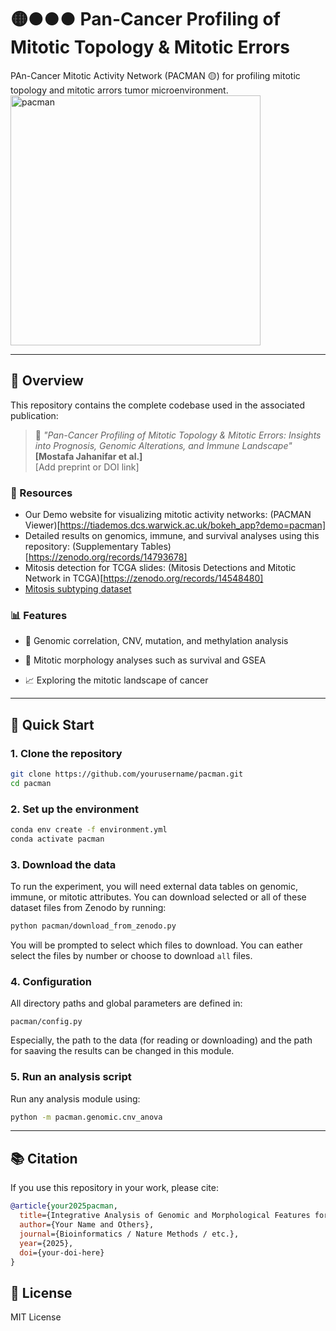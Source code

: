 # 🟡●●● Pan-Cancer Profiling of Mitotic Topology & Mitotic Errors

PAn-Cancer Mitotic Activity Network (PACMAN 🟡) for profiling mitotic topology and mitotic arrors tumor microenvironment. 
<img src="https://github.com/user-attachments/assets/7bbb2428-285e-4a15-ab3f-6962ab2c930f" alt="pacman" width="400"/>



---

## 🔬 Overview

This repository contains the complete codebase used in the associated publication:

> 📄 _"Pan-Cancer Profiling of Mitotic Topology & Mitotic Errors: Insights into Prognosis, Genomic Alterations, and Immune Landscape"_  
> **[Mostafa Jahanifar et al.]**  
> [Add preprint or DOI link]

### 🧰 Resources
- Our Demo website for visualizing mitotic activity networks: (PACMAN Viewer)[https://tiademos.dcs.warwick.ac.uk/bokeh_app?demo=pacman]
- Detailed results on genomics, immune, and survival analyses using this repository: (Supplementary Tables)[https://zenodo.org/records/14793678]
- Mitosis detection for TCGA slides: (Mitosis Detections and Mitotic Network in TCGA)[https://zenodo.org/records/14548480]
- [Mitosis subtyping dataset](https://zenodo.org/records/15390543)

### 📊 Features
- 🧬 Genomic correlation, CNV, mutation, and methylation analysis

- 🏥 Mitotic morphology analyses such as survival and GSEA

- 📈 Exploring the mitotic landscape of cancer

---

## 🚀 Quick Start

### 1. Clone the repository

```bash
git clone https://github.com/yourusername/pacman.git
cd pacman
```

### 2. Set up the environment
```bash
conda env create -f environment.yml
conda activate pacman
```

### 3. Download the data
To run the experiment, you will need external data tables on genomic, immune, or mitotic attributes. You can download selected or all of these dataset files from Zenodo by running:
```bash
python pacman/download_from_zenodo.py
```
You will be prompted to select which files to download. You can eather select the files by number or choose to download `all` files.


### 4. Configuration
All directory paths and global parameters are defined in:

```arduino
pacman/config.py
```
Especially, the path to the data (for reading or downloading) and the path for saaving the results can be changed in this module.

### 5. Run an analysis script
Run any analysis module using:
```bash
python -m pacman.genomic.cnv_anova
```

---

## 📚 Citation
If you use this repository in your work, please cite:

```bibtex
@article{your2025pacman,
  title={Integrative Analysis of Genomic and Morphological Features for Cancer Prognosis},
  author={Your Name and Others},
  journal={Bioinformatics / Nature Methods / etc.},
  year={2025},
  doi={your-doi-here}
}
```

## 📜 License
MIT License
